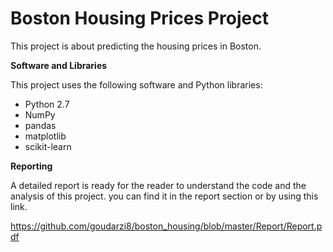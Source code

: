 # Boston Housing Prices Project

This project is about predicting the housing prices in Boston.

**Software and Libraries**

This project uses the following software and Python libraries:

- Python 2.7
- NumPy
- pandas
- matplotlib
- scikit-learn

**Reporting**

A detailed report is ready for the reader to understand the code and the analysis of this project. you can find it in the report section or by using this link. 

https://github.com/goudarzi8/boston_housing/blob/master/Report/Report.pdf
